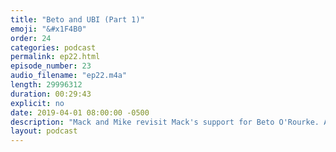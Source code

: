 ```yaml
---
title: "Beto and UBI (Part 1)"
emoji: "&#x1F4B0"
order: 24
categories: podcast
permalink: ep22.html
episode_number: 23
audio_filename: "ep22.m4a"
length: 29996312
duration: 00:29:43
explicit: no
date: 2019-04-01 08:00:00 -0500
description: "Mack and Mike revisit Mack's support for Beto O'Rourke. Also, they retread the topic of UBI."
layout: podcast
---
```

